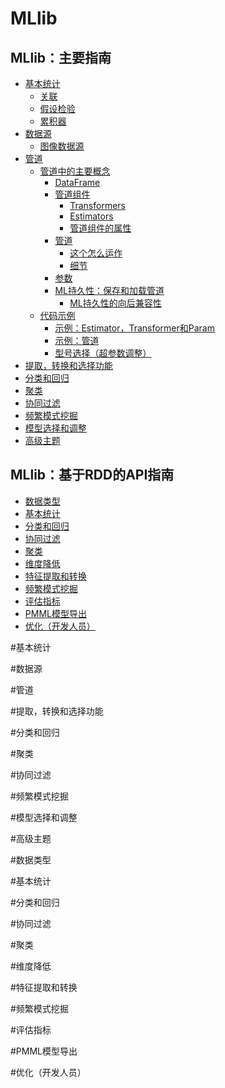 # MLlib

## MLlib：主要指南
*	[基本统计](#基本统计)
    *   [关联](#关联)
    *   [假设检验](#假设检验)
    *   [累积器](#累积器)
*	[数据源](#数据源)
    *	[图像数据源](#图像数据源)
*	[管道](#管道)
    *	[管道中的主要概念](#管道中的主要概念)
        *	[DataFrame](#DataFrame)
        *	[管道组件](#管道组件)
            *	[Transformers](#Transformers)
            *	[Estimators](#Estimators)
            *	[管道组件的属性](#管道组件的属性)
        *	[管道](#管道)
            *	[这个怎么运作](#这个怎么运作)
            *	[细节](#细节)
        *	[参数](#参数)
        *	[ML持久性：保存和加载管道](#ML持久性：保存和加载管道)
            *	[ML持久性的向后兼容性](#ML持久性的向后兼容性)
    *	[代码示例](#代码示例)
        *	[示例：Estimator，Transformer和Param](#示例：Estimator，Transformer和Param)
        *	[示例：管道](#示例：管道)
        *	[型号选择（超参数调整）](#型号选择（超参数调整）)
*	[提取，转换和选择功能](#提取，转换和选择功能)
*	[分类和回归](#分类和回归)
*	[聚类](#聚类)
*	[协同过滤](#协同过滤)
*	[频繁模式挖掘](#频繁模式挖掘)
*	[模型选择和调整](#模型选择和调整)
*	[高级主题](#高级主题)
## MLlib：基于RDD的API指南
*	[数据类型](#数据类型)
*	[基本统计](#基本统计)
*	[分类和回归](#分类和回归)
*	[协同过滤](#协同过滤)
*	[聚类](#聚类)
*	[维度降低](#维度降低)
*	[特征提取和转换](#特征提取和转换)
*	[频繁模式挖掘](#频繁模式挖掘)
*	[评估指标](#评估指标)
*	[PMML模型导出](#PMML模型导出)
*	[优化（开发人员）](#优化（开发人员）)



#基本统计

#数据源

#管道

#提取，转换和选择功能

#分类和回归

#聚类

#协同过滤

#频繁模式挖掘

#模型选择和调整

#高级主题


#数据类型

#基本统计

#分类和回归

#协同过滤

#聚类

#维度降低

#特征提取和转换

#频繁模式挖掘

#评估指标

#PMML模型导出

#优化（开发人员）


